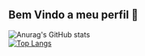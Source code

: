 ## Bem Vindo a meu perfil 👋

![Anurag's GitHub stats](https://github-readme-stats.vercel.app/api?username=GuilhermeDiniz22&show_icons=true&theme=radical)
<br>
[![Top Langs](https://github-readme-stats.vercel.app/api/top-langs/?username=GuilhermeDiniz22&layout=pie)](https://github.com/GuilhermeDiniz22/github-readme-stats)
